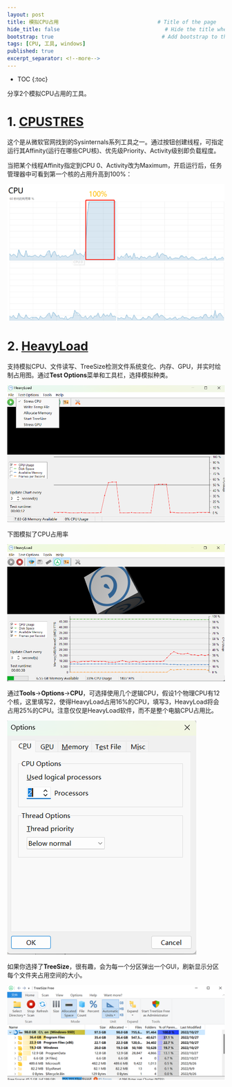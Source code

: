 ```yaml
---
layout: post
title: 模拟CPU占用                                # Title of the page
hide_title: false                                  # Hide the title when displaying the post, but shown in lists of posts
bootstrap: true                                   # Add bootstrap to the page
tags: [CPU, 工具, windows]
published: true
excerpt_separator: <!--more-->
---
```


<!--more-->
* TOC
{:toc}

分享2个模拟CPU占用的工具。

# 1. [CPUSTRES](https://download.sysinternals.com/files/CPUSTRES.zip)

这个是从微软官网找到的Sysinternals系列工具之一。通过按钮创建线程，可指定运行其Affinity(运行在哪些CPU核)、优先级Priority、Activity级别即负载程度。

当把某个线程Affinity指定到CPU 0、Activity改为Maximum，开启运行后，任务管理器中可看到第一个核的占用升高到100%：

![cpustress](/assets/img/post/2022-10-27-模拟CPU占用/cpustress.png)

# 2. [HeavyLoad](https://downloads.jam-software.de/heavyload/HeavyLoad-x64-Setup.exe)

支持模拟CPU、文件读写、TreeSize检测文件系统变化、内存、GPU，并实时绘制占用图。通过**Test Options**菜单和工具栏，选择模拟种类。

![heavyload](/assets/img/post/2022-10-27-模拟CPU占用/heavyload.png)

下图模拟了CPU占用率

![heavyload_run](/assets/img/post/2022-10-27-模拟CPU占用/heavyload_run.png)

通过**Tools**->**Options**->**CPU**，可选择使用几个逻辑CPU，假设1个物理CPU有12个核，这里填写2，使得HeavyLoad占用16%的CPU，填写3，HeavyLoad将会占用25%的CPU。注意仅仅是HeavyLoad软件，而不是整个电脑CPU占用比。

![option_cpu](/assets/img/post/2022-10-27-模拟CPU占用/option_cpu.png)

如果你选择了**TreeSize**，很有趣，会为每一个分区弹出一个GUI，刷新显示分区每个文件夹占用空间的大小。

![treesize](/assets/img/post/2022-10-27-模拟CPU占用/treesize.png)
